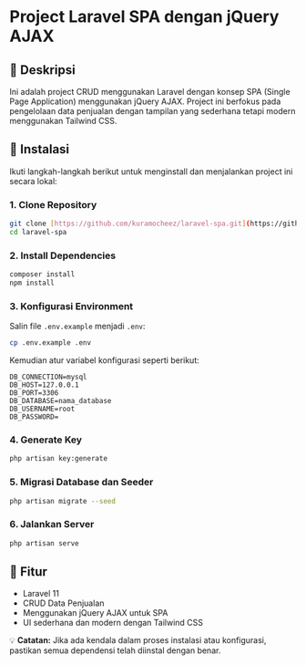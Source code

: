 # Project Laravel SPA dengan jQuery AJAX

## 📌 Deskripsi

Ini adalah project CRUD menggunakan Laravel dengan konsep SPA (Single Page Application) menggunakan jQuery AJAX. Project ini berfokus pada pengelolaan data penjualan dengan tampilan yang sederhana tetapi modern menggunakan Tailwind CSS.

## 🚀 Instalasi

Ikuti langkah-langkah berikut untuk menginstall dan menjalankan project ini secara lokal:

### 1. Clone Repository
```sh
git clone [https://github.com/kuramocheez/laravel-spa.git](https://github.com/kuramocheez/laravel-spa.git)
cd laravel-spa
```

### 2. Install Dependencies
```sh
composer install
npm install
```

### 3. Konfigurasi Environment
Salin file `.env.example` menjadi `.env`:
```sh
cp .env.example .env
```
Kemudian atur variabel konfigurasi seperti berikut:
```env
DB_CONNECTION=mysql
DB_HOST=127.0.0.1
DB_PORT=3306
DB_DATABASE=nama_database
DB_USERNAME=root
DB_PASSWORD=
```

### 4. Generate Key
```sh
php artisan key:generate
```

### 5. Migrasi Database dan Seeder
```sh
php artisan migrate --seed
```

### 6. Jalankan Server
```sh
php artisan serve
```

## 📌 Fitur
- Laravel 11
- CRUD Data Penjualan
- Menggunakan jQuery AJAX untuk SPA
- UI sederhana dan modern dengan Tailwind CSS



💡 **Catatan:** Jika ada kendala dalam proses instalasi atau konfigurasi, pastikan semua dependensi telah diinstal dengan benar.

